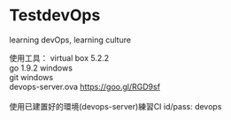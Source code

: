 # TestdevOps
learning devOps, learning culture


使用工具：
virtual box 5.2.2<br/>
go 1.9.2 windows<br/>
git windows<br/>
devops-server.ova https://goo.gl/RGD9sf
<br/><br/>
使用已建置好的環境(devops-server)練習CI
id/pass: devops
